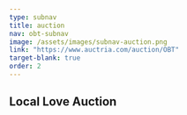 ```yaml
---
type: subnav
title: auction
nav: obt-subnav
image: /assets/images/subnav-auction.png
link: "https://www.auctria.com/auction/OBT"
target-blank: true
order: 2
---
```


## Local Love Auction
